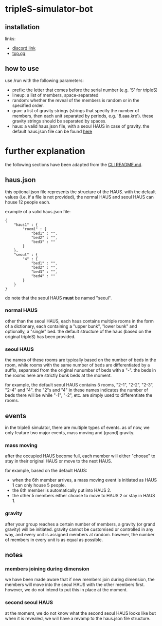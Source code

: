 # tripleS-simulator-bot

## installation 
links:
- [discord link](https://discord.com/api/oauth2/authorize?client_id=1041703388057960479&permissions=2048&scope=bot%20applications.commands)
- [top.gg](https://top.gg/bot/1041703388057960479)

## how to use
use /run with the following parameters:
- prefix: the letter that comes before the serial number (e.g. 'S' for tripleS)
- lineup: a list of members, space-separated
- random: whether the reveal of the members is random or in the specified order.
- grav: a list of gravity strings (strings that specify the number of members, then each unit separated by periods, e.g. '8.aaa.kre'). these gravity strings should be separated by spaces.
- haus: a valid haus.json file, with a seoul HAUS in case of gravity. the default haus.json file can be found [here](https://github.com/shuu-wasseo/tripleS-simulator-bot/blob/main/haus.json)

# further explanation
the following sections have been adapted from the [CLI README.md](https://github.com/shuu-wasseo/tripleS-simulator/blob/main/README.md).

## haus.json
this optional json file represents the structure of the HAUS. with the default values (i.e. if a file is not provided), the normal HAUS and seoul HAUS can house 12 people each.

example of a valid haus.json file:
```
{
    "haus1" : {
        "room1" : {
            "bed1" : "",
            "bed2" : "",
            "bed3" : ""
        }
    },
    "seoul" : {
        "4" : {
            "bed1" : "",
            "bed2" : "",
            "bed3" : "",
            "bed4" : ""
        }
    }
}
```
do note that the seoul HAUS **must** be named "seoul".

### normal HAUS
other than the seoul HAUS, each haus contains multiple rooms in the form of a dictionary, each containing a "upper bunk", "lower bunk" and optionally, a "single" bed. the default structure of the haus (based on the original tripleS) has been provided.

### seoul HAUS
the names of these rooms are typically based on the number of beds in the room, while rooms with the same number of beds are differentiated by a suffix, separated from the original nunumber of beds with a "-". the beds in the rooms here are strictly bunk beds at the moment.

for example, the default seoul HAUS contains 5 rooms, "2-1", "2-2", "2-3", "2-4" and "4". the "2"s and "4" in these names indicates the number of beds there will be while "-1", "-2", etc. are simply used to differentiate the rooms.

## events
in the tripleS simulator, there are multiple types of events. as of now, we only feature two major events, mass moving and (grand) gravity.

### mass moving
after the occupied HAUS become full, each member will either "choose" to stay in their original HAUS or move to the next HAUS. 

for example, based on the default HAUS:
- when the 6th member arrives, a mass moving event is initiated as HAUS 1 can only house 5 people.
- the 6th member is automatically put into HAUS 2.
- the other 5 members either choose to move to HAUS 2 or stay in HAUS 1.

### gravity
after your group reaches a certain number of members, a gravity (or grand gravity) will be initiated. gravity cannot be customised or controlled in any way, and every unit is assigned members at random. however, the number of members in every unit is as equal as possible.

## notes

### members joining during dimension
we have been made aware that if new members join during dimension, the members will move into the seoul HAUS with the other members first. however, we do not intend to put this in place at the moment.

### second seoul HAUS
at the moment, we do not know what the second seoul HAUS looks like but when it is revealed, we will have a revamp to the haus.json file structure.
